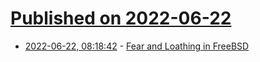 # [Published on 2022-06-22](index.md)

* [2022-06-22, 08:18:42](https://news.ycombinator.com/item?id=31833312) - [Fear and Loathing in FreeBSD](https://qorg11.net/tech_posts/freebsd_as_desktop.html)
